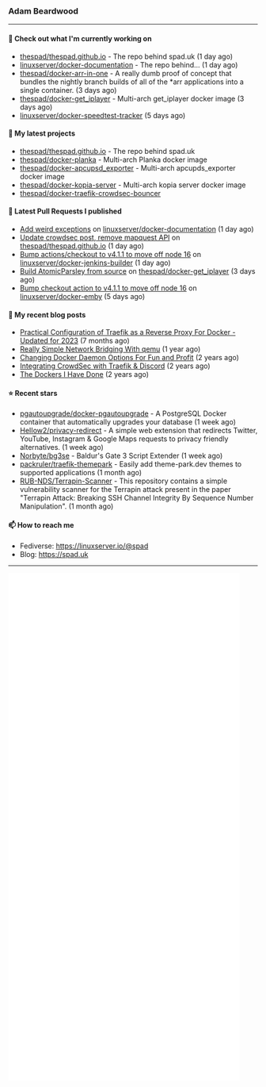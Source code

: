 ### Adam Beardwood
---
#### 👷 Check out what I'm currently working on

- [thespad/thespad.github.io](https://github.com/thespad/thespad.github.io) - The repo behind spad.uk (1 day ago)
- [linuxserver/docker-documentation](https://github.com/linuxserver/docker-documentation) - The repo behind... (1 day ago)
- [thespad/docker-arr-in-one](https://github.com/thespad/docker-arr-in-one) - A really dumb proof of concept that bundles the nightly branch builds of all of the *arr applications into a single container. (3 days ago)
- [thespad/docker-get_iplayer](https://github.com/thespad/docker-get_iplayer) - Multi-arch get_iplayer docker image (3 days ago)
- [linuxserver/docker-speedtest-tracker](https://github.com/linuxserver/docker-speedtest-tracker) (5 days ago)

#### 🌱 My latest projects

- [thespad/thespad.github.io](https://github.com/thespad/thespad.github.io) - The repo behind spad.uk
- [thespad/docker-planka](https://github.com/thespad/docker-planka) - Multi-arch Planka docker image
- [thespad/docker-apcupsd_exporter](https://github.com/thespad/docker-apcupsd_exporter) - Multi-arch apcupds_exporter docker image
- [thespad/docker-kopia-server](https://github.com/thespad/docker-kopia-server) - Multi-arch kopia server docker image 
- [thespad/docker-traefik-crowdsec-bouncer](https://github.com/thespad/docker-traefik-crowdsec-bouncer)

#### 🔨 Latest Pull Requests I published

- [Add weird exceptions](https://github.com/linuxserver/docker-documentation/pull/187) on [linuxserver/docker-documentation](https://github.com/linuxserver/docker-documentation) (1 day ago)
- [Update crowdsec post, remove mapquest API](https://github.com/thespad/thespad.github.io/pull/7) on [thespad/thespad.github.io](https://github.com/thespad/thespad.github.io) (1 day ago)
- [Bump actions/checkout to v4.1.1 to move off node 16](https://github.com/linuxserver/docker-jenkins-builder/pull/236) on [linuxserver/docker-jenkins-builder](https://github.com/linuxserver/docker-jenkins-builder) (1 day ago)
- [Build AtomicParsley from source](https://github.com/thespad/docker-get_iplayer/pull/49) on [thespad/docker-get_iplayer](https://github.com/thespad/docker-get_iplayer) (3 days ago)
- [Bump checkout action to v4.1.1 to move off node 16](https://github.com/linuxserver/docker-emby/pull/91) on [linuxserver/docker-emby](https://github.com/linuxserver/docker-emby) (5 days ago)

#### 📜 My recent blog posts

- [Practical Configuration of Traefik as a Reverse Proxy For Docker - Updated for 2023](https://www.spad.uk/posts/practical-configuration-of-traefik-as-a-reverse-proxy-for-docker-updated-for-2023/) (7 months ago)
- [Really Simple Network Bridging With qemu](https://www.spad.uk/posts/really-simple-network-bridging-with-qemu/) (1 year ago)
- [Changing Docker Daemon Options For Fun and Profit](https://www.spad.uk/posts/changing-docker-daemon-options-for-fun-and-profit/) (2 years ago)
- [Integrating CrowdSec with Traefik &amp; Discord](https://www.spad.uk/posts/integrating-crowdsec-with-traefik-discord/) (2 years ago)
- [The Dockers I Have Done](https://www.spad.uk/posts/the-dockers-i-have-done/) (2 years ago)

#### ⭐ Recent stars

- [pgautoupgrade/docker-pgautoupgrade](https://github.com/pgautoupgrade/docker-pgautoupgrade) - A PostgreSQL Docker container that automatically upgrades your database (1 week ago)
- [HeIIow2/privacy-redirect](https://github.com/HeIIow2/privacy-redirect) - A simple web extension that redirects Twitter, YouTube, Instagram &amp; Google Maps requests to privacy friendly alternatives. (1 week ago)
- [Norbyte/bg3se](https://github.com/Norbyte/bg3se) - Baldur&#39;s Gate 3 Script Extender (1 week ago)
- [packruler/traefik-themepark](https://github.com/packruler/traefik-themepark) - Easily add theme-park.dev themes to supported applications (1 month ago)
- [RUB-NDS/Terrapin-Scanner](https://github.com/RUB-NDS/Terrapin-Scanner) - This repository contains a simple vulnerability scanner for the Terrapin attack present in the paper &#34;Terrapin Attack: Breaking SSH Channel Integrity By Sequence Number Manipulation&#34;. (1 month ago)

#### 📫 How to reach me
- Fediverse: https://linuxserver.io/@spad
- Blog: https://spad.uk
---
<img src="https://raw.githubusercontent.com/thespad/thespad/main/github-metrics.svg">
